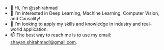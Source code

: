 - 👋 Hi, I’m @sshirahmad
- 👀 I’m interested in Deep Learning, Machine Learning, Computer Vision, and Causality!
- 💞️ I’m looking to apply my skills and knowledge in industry and real-world application. 
- 📫 The best way to reach me is to use my email: shayan.shirahmadi@gmail.com. 

<!---
sshirahmad/sshirahmad is a ✨ special ✨ repository because its `README.md` (this file) appears on your GitHub profile.
You can click the Preview link to take a look at your changes.
--->

